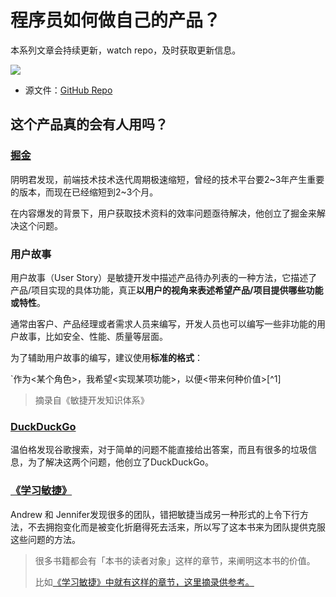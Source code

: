 #  程序员如何做自己的产品？

本系列文章会持续更新，watch repo，及时获取更新信息。

![](https://cdn.jsdelivr.net/gh/Andy-AO/GitHubPictureBed/img/20201013081955.png)

- 源文件：[GitHub Repo](https://github.com/Andy-AO/product)

## 这个产品真的会有人用吗？

### [掘金](https://juejin.im/post/6844903458294726670)

阴明君发现，前端技术技术迭代周期极速缩短，曾经的技术平台要2\~3年产生重要的版本，而现在已经缩短到2\~3个月。

在内容爆发的背景下，用户获取技术资料的效率问题亟待解决，他创立了掘金来解决这个问题。

### 用户故事

用户故事（User  Story）是敏捷开发中描述产品待办列表的一种方法，它描述了产品/项目实现的具体功能，真正**以用户的视角来表述希望产品/项目提供哪些功能或特性**。

通常由客户、产品经理或者需求人员来编写，开发人员也可以编写一些非功能的用户故事，比如安全、性能、质量等层面。

为了辅助用户故事的编写，建议使用**标准的格式**：

`作为<某个角色>，我希望<实现某项功能>，以便<带来何种价值>[^1]
> 摘录自《敏捷开发知识体系》

### [DuckDuckGo](https://book.douban.com/subject/25976281/)

温伯格发现谷歌搜索，对于简单的问题不能直接给出答案，而且有很多的垃圾信息，为了解决这两个问题，他创立了DuckDuckGo。

### [《学习敏捷》](https://book.douban.com/subject/26979886/)

Andrew 和 Jennifer发现很多的团队，错把敏捷当成另一种形式的上令下行方法，不去拥抱变化而是被变化折磨得死去活来，所以写了这本书来为团队提供克服这些问题的方法。

> 很多书籍都会有「本书的读者对象」这样的章节，来阐明这本书的价值。
>
> 比如[《学习敏捷》中就有这样的章节，这里摘录供参考。](.\excerpt\learning-agile.md)
